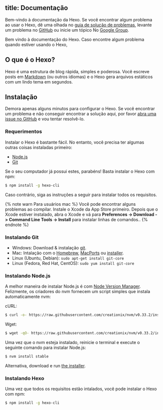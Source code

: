 title: Documentação
---
Bem-vindo à documentação da Hexo. Se você encontrar algum problema ao usar o Hexo, dê uma olhada no  [guia de solução de problemas](troubleshooting.html), levante um problema no [GitHub](https://github.com/hexojs/hexo/issues) ou inicie um tópico No [Google Group](https://groups.google.com/group/hexo).

Bem vindo à documentação do Hexo. Caso encontre algum problema quando estiver usando o Hexo,

## O que é o Hexo?

Hexo é uma estrutura de blog rápida, simples e poderosa. Você escreve posts em [Markdown](http://daringfireball.net/projects/markdown/) (ou outros idiomas) e o Hexo gera arquivos estáticos com um lindo tema em segundos.

## Instalação

Demora apenas alguns minutos para configurar o Hexo. Se você encontrar um problema e não conseguir encontrar a solução aqui, por favor [abra uma issue no GitHub](https://github.com/hexojs/hexo/issues) e vou tentar resolvê-lo.


### Requerimentos

Instalar o Hexo é bastante fácil. No entanto, você precisa ter algumas outras coisas instaladas primeiro:

- [Node.js](http://nodejs.org/)
- [Git](http://git-scm.com/)

Se o seu computador já possui estes, parabéns! Basta instalar o Hexo com npm:

``` bash
$ npm install -g hexo-cli
```

Caso contrário, siga as instruções a seguir para instalar todos os requisitos.

{% note warn Para usuários mac %}
Você pode encontrar alguns problemas ao compilar. Instale o Xcode da App Store primeiro. Depois que o Xcode estiver instalado, abra o Xcode e vá para **Preferences -> Download -> Command Line Tools -> Install** para instalar linhas de comandos..
{% endnote %}

### Instalando Git

- Windows: Download & instalação [git](https://git-scm.com/download/win).
- Mac: Intalação com o [Homebrew](http://mxcl.github.com/homebrew/), [MacPorts](http://www.macports.org/) ou [installer](http://sourceforge.net/projects/git-osx-installer/).
- Linux (Ubuntu, Debian): `sudo apt-get install git-core`
- Linux (Fedora, Red Hat, CentOS): `sudo yum install git-core`

### Instalando Node.js

A melhor maneira de instalar Node.js é com [Node Version Manager](https://github.com/creationix/nvm).
Felizmente, os criadores do nvm fornecem um script simples que instala automaticamente nvm:

cURL:

``` bash
$ curl -o- https://raw.githubusercontent.com/creationix/nvm/v0.33.2/install.sh | bash
```

Wget:

``` bash
$ wget -qO- https://raw.githubusercontent.com/creationix/nvm/v0.33.2/install.sh | bash
```

Uma vez que o nvm esteja instalado, reinicie o terminal e execute o seguinte comando para instalar Node.js:

``` bash
$ nvm install stable
```

Alternativa, download e run [the installer](http://nodejs.org/).

### Instalando Hexo

Uma vez que todos os requisitos estão intalados, você pode instalar o Hexo com npm:

``` bash
$ npm install -g hexo-cli
```

